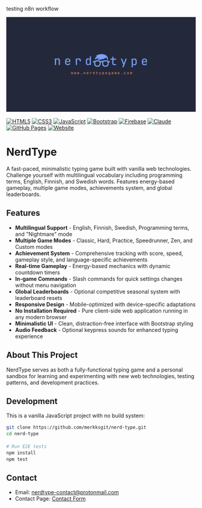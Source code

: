testing n8n workflow

![nerdtype](./images/nt-logo-text-link.png)

[![HTML5](https://img.shields.io/badge/HTML5-E34F26?logo=html5&logoColor=white)](#)
[![CSS3](https://img.shields.io/badge/CSS3-1572B6?logo=css3&logoColor=white)](#)
[![JavaScript](https://img.shields.io/badge/JavaScript-F7DF1E?logo=javascript&logoColor=black)](#)
[![Bootstrap](https://img.shields.io/badge/Bootstrap-7952B3?logo=bootstrap&logoColor=white)](#)
[![Firebase](https://img.shields.io/badge/Firebase-039BE5?logo=Firebase&logoColor=white)](#)
[![Claude](https://img.shields.io/badge/Claude-D97757?logo=claude&logoColor=fff)](#)
[![GitHub Pages](https://img.shields.io/badge/GitHub%20Pages-222222?logo=github&logoColor=white)](#)
[![Website](https://img.shields.io/website-up-down-green-red/http/shields.io.svg)](https://shields.io/)

# NerdType

A fast-paced, minimalistic typing game built with vanilla web technologies. Challenge yourself with multilingual vocabulary including programming terms, English, Finnish, and Swedish words. Features energy-based gameplay, multiple game modes, achievements system, and global leaderboards.

## Features

- **Multilingual Support** - English, Finnish, Swedish, Programming terms, and "Nightmare" mode
- **Multiple Game Modes** - Classic, Hard, Practice, Speedrunner, Zen, and Custom modes
- **Achievement System** - Comprehensive tracking with score, speed, gameplay style, and language-specific achievements
- **Real-time Gameplay** - Energy-based mechanics with dynamic countdown timers
- **In-game Commands** - Slash commands for quick settings changes without menu navigation
- **Global Leaderboards** - Optional competitive seasonal system with leaderboard resets
- **Responsive Design** - Mobile-optimized with device-specific adaptations
- **No Installation Required** - Pure client-side web application running in any modern browser
- **Minimalistic UI** - Clean, distraction-free interface with Bootstrap styling
- **Audio Feedback** - Optional keypress sounds for enhanced typing experience

## About This Project

NerdType serves as both a fully-functional typing game and a personal sandbox for learning and experimenting with new web technologies, testing patterns, and development practices.

## Development

This is a vanilla JavaScript project with no build system:

```bash
git clone https://github.com/merkksgit/nerd-type.git
cd nerd-type

# Run E2E tests
npm install
npm test
```

## Contact

- Email: nerdtype-contact@protonmail.com
- Contact Page: [Contact Form](https://www.nerdtypegame.com/pages/contact.html)
